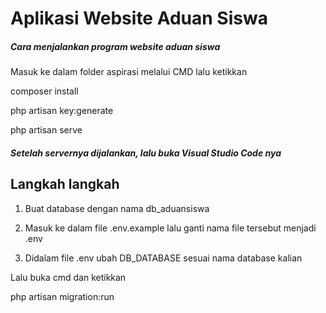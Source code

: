 # Aplikasi Website Aduan Siswa


##### Cara menjalankan program website aduan siswa






Masuk ke dalam folder aspirasi melalui CMD lalu ketikkan

composer install

php artisan key:generate

php artisan serve



##### Setelah servernya dijalankan, lalu buka Visual Studio Code nya

## Langkah langkah




1. Buat database dengan nama db_aduansiswa

2. Masuk ke dalam file .env.example lalu ganti nama file tersebut menjadi .env

3. Didalam file .env ubah DB_DATABASE sesuai nama database kalian

Lalu buka cmd dan ketikkan

php artisan migration:run
